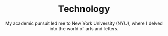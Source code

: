 ---
#preview
title: Technology
subtitle: My academic pursuit led me to <span class='mil-accent'>New York University</span> (NYU), where I delved into the world of arts and letters.
---